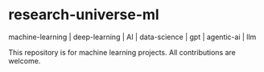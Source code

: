 # research-universe-ml
machine-learning | deep-learning | AI | data-science | gpt | agentic-ai | llm

This repository is for machine learning projects. All contributions are welcome.
